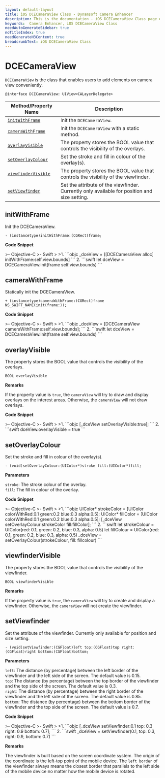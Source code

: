 ```yaml
---
layout: default-layout
title: iOS DCECameraView Class - Dynamsoft Camera Enhancer
description: This is the documentation - iOS DCECameraView Class page of Dynamsoft Camera Enhancer v2.0.0.
keywords:  Camera Enhancer, iOS DCECameraView Class
needAutoGenerateSidebar: true
noTitleIndex: true
needGenerateH3Content: true
breadcrumbText: iOS DCECameraView Class
---
```


# DCECameraView

`DCECameraView` is the class that enables users to add elements on camera view conveniently.

```objc
@interface DCECameraView: UIView<CALayerDelegate>
```

| Method/Property Name | Description |
| ----------- | ----------- |
| [`initWithFrame`](#initwithframe) | Init the `DCECameraView`. |
| [`cameraWithFrame`](#camerawithframe) | Init the `DCECameraView` with a static method. |
| [`overlayVisible`](#overlayvisible) | The property stores the BOOL value that controls the visibility of the overlays. |
| [`setOverlayColour`](#setoverlaycolour) | Set the stroke and fill in colour of the overlay(s). |
| [`viewfinderVisible`](#setoverlaycolour) | The property stores the BOOL value that controls the visibility of the viewfinder. |
| [`setViewfinder`](#setoverlaycolour) | Set the attribute of the viewfinder. Currently only available for position and size setting. |

## initWithFrame

Init the DCECameraView.

```objc
- (instancetype)initWithFrame:(CGRect)frame;
```

**Code Snippet**

<div class="sample-code-prefix"></div>
>- Objective-C
>- Swift
>
>1. 
```objc
_dceView = [[DCECameraView alloc] initWithFrame:self.view.bounds]
```
2. 
```swift
let dceView = DCECameraView.init(frame self.view.bounds)
```

## cameraWithFrame

Statically init the DCECameraView.

```objc
+ (instancetype)cameraWithFrame:(CGRect)frame NS_SWIFT_NAME(init(frame:));
```

**Code Snippet**

<div class="sample-code-prefix"></div>
>- Objective-C
>- Swift
>
>1. 
```objc
_dceView = [DCECameraView cameraWithFrame:self.view.bounds];
```
2. 
```swift
let dceView = DCECameraView.init(frame self.view.bounds)
```

## overlayVisible

The property stores the BOOL value that controls the visibility of the overlays.

```objc
BOOL overlayVisible
```

**Remarks**

If the property value is `true`, the `cameraView` will try to draw and display overlays on the interest areas. Otherwise, the `cameraView` will not draw overlays.

**Code Snippet**

<div class="sample-code-prefix"></div>
>- Objective-C
>- Swift
>
>1. 
```objc
[_dceView setOverlayVisible:true];
```
2. 
```swift
dceView.overlayVisible = true
```

## setOverlayColour

Set the stroke and fill in colour of the overlay(s).

```objc
- (void)setOverlayColour:(UIColor*)stroke fill:(UIColor*)fill;
```

**Parameters**

`stroke`: The stroke colour of the overlay.  
`fill`: The fill in colour of the overlay.

**Code Snippet**

<div class="sample-code-prefix"></div>
>- Objective-C
>- Swift
>
>1. 
```objc
UIColor* strokeColor = [UIColor colorWithRed:0.1 green:0.2 blue:0.3 alpha:0.5];
UIColor* fillColor = [UIColor colorWithRed:0.1 green:0.2 blue:0.3 alpha:0.5];
[_dceView setOverlayColour:strokeColor fill:fillColor];
```
2. 
```swift
let strokeColour = UIColor(red: 0.1, green: 0.2, blue: 0.3, alpha: 0.5)
let fillColour = UIColor(red: 0.1, green: 0.2, blue: 0.3, alpha: 0.5)
_dceView = setOverlayColour(strokeColour, fill: fillcolour)
```

## viewfinderVisible

The property stores the BOOL value that controls the visibility of the viewfinder.

```objc
BOOL viewfinderVisible
```

**Remarks**

If the property value is `true`, the `cameraView` will try to create and display a viewfinder. Otherwise, the `cameraView` will not create the viewfinder.

## setViewfinder

Set the attribute of the viewfinder. Currently only available for position and size setting.

```objc
- (void)setViewfinder:(CGFloat)left top:(CGFloat)top right:(CGFloat)right bottom:(CGFloat)bottom;
```

**Parameters**

`left`: The distance (by percentage) between the left border of the viewfinder and the left side of the screen. The default value is 0.15.  
`top`: The distance (by percentage) between the top border of the viewfinder and the top side of the screen. The default value is 0.3.  
`right`: The distance (by percentage) between the right border of the viewfinder and the left side of the screen. The default value is 0.85.  
`bottom`: The distance (by percentage) between the bottom border of the viewfinder and the top side of the screen. The default value is 0.7.

**Code Snippet**

<div class="sample-code-prefix"></div>
>- Objective-C
>- Swift
>
>1. 
```objc
[_dceView setViewfinder:0.1 top: 0.3 right: 0.9 bottom: 0.7];
```
2. 
```swift
_dceView = setViewfinder(0.1, top: 0.3, right: 0.9, bottom: 0.7)
```

**Remarks**

The viewfinder is built based on the screen coordinate system. The origin of the coordinate is the left-top point of the mobile device. The `left border` of the viewfinder always means the closest border that parallels to the left side of the mobile device no matter how the mobile device is rotated.
